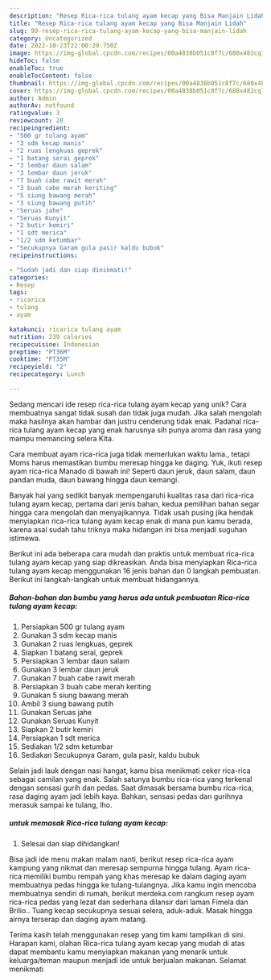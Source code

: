 ```yaml
---
description: "Resep Rica-rica tulang ayam kecap yang Bisa Manjain Lidah"
title: "Resep Rica-rica tulang ayam kecap yang Bisa Manjain Lidah"
slug: 99-resep-rica-rica-tulang-ayam-kecap-yang-bisa-manjain-lidah
category: Uncategorized
date: 2022-10-23T22:00:29.750Z
image: https://img-global.cpcdn.com/recipes/00a4838b051c8f7c/680x482cq70/rica-rica-tulang-ayam-kecap-foto-resep-utama.jpg
hideToc: false
enableToc: true
enableTocContent: false
thumbnail: https://img-global.cpcdn.com/recipes/00a4838b051c8f7c/680x482cq70/rica-rica-tulang-ayam-kecap-foto-resep-utama.jpg
cover: https://img-global.cpcdn.com/recipes/00a4838b051c8f7c/680x482cq70/rica-rica-tulang-ayam-kecap-foto-resep-utama.jpg
author: Admin
authorAv: notfound
ratingvalue: 3
reviewcount: 20
recipeingredient:
- "500 gr tulang ayam"
- "3 sdm kecap manis"
- "2 ruas lengkuas geprek"
- "1 batang serai geprek"
- "3 lembar daun salam"
- "3 lembar daun jeruk"
- "7 buah cabe rawit merah"
- "3 buah cabe merah keriting"
- "5 siung bawang merah"
- "3 siung bawang putih"
- "Seruas jahe"
- "Seruas Kunyit"
- "2 butir kemiri"
- "1 sdt merica"
- "1/2 sdm ketumbar"
- "Secukupnya Garam gula pasir kaldu bubuk"
recipeinstructions:

- "Sudah jadi dan siap dinikmati!"
categories:
- Resep
tags:
- ricarica
- tulang
- ayam

katakunci: ricarica tulang ayam 
nutrition: 239 calories
recipecuisine: Indonesian
preptime: "PT36M"
cooktime: "PT35M"
recipeyield: "2"
recipecategory: Lunch

---
```





Sedang mencari ide resep rica-rica tulang ayam kecap yang unik? Cara membuatnya sangat tidak susah dan tidak juga mudah. Jika salah mengolah maka hasilnya akan hambar dan justru cenderung tidak enak. Padahal rica-rica tulang ayam kecap yang enak harusnya sih punya aroma dan rasa yang mampu memancing selera Kita.





Cara membuat ayam rica-rica juga tidak memerlukan waktu lama., tetapi Moms harus memastikan bumbu meresap hingga ke daging. Yuk, ikuti resep ayam rica-rica Manado di bawah ini! Seperti daun jeruk, daun salam, daun pandan muda, daun bawang hingga daun kemangi.

Banyak hal yang sedikit banyak mempengaruhi kualitas rasa dari rica-rica tulang ayam kecap, pertama dari jenis bahan, kedua pemilihan bahan segar hingga cara mengolah dan menyajikannya. Tidak usah pusing jika hendak menyiapkan rica-rica tulang ayam kecap enak di mana pun kamu berada, karena asal sudah tahu triknya maka hidangan ini bisa menjadi suguhan istimewa.






Berikut ini ada beberapa cara mudah dan praktis untuk membuat rica-rica tulang ayam kecap yang siap dikreasikan. Anda bisa menyiapkan Rica-rica tulang ayam kecap menggunakan 16 jenis bahan dan 0 langkah pembuatan. Berikut ini langkah-langkah untuk membuat hidangannya.

<!--inarticleads1-->

##### Bahan-bahan dan bumbu yang harus ada untuk pembuatan Rica-rica tulang ayam kecap:

1. Persiapkan 500 gr tulang ayam
1. Gunakan 3 sdm kecap manis
1. Gunakan 2 ruas lengkuas, geprek
1. Siapkan 1 batang serai, geprek
1. Persiapkan 3 lembar daun salam
1. Gunakan 3 lembar daun jeruk
1. Gunakan 7 buah cabe rawit merah
1. Persiapkan 3 buah cabe merah keriting
1. Gunakan 5 siung bawang merah
1. Ambil 3 siung bawang putih
1. Gunakan Seruas jahe
1. Gunakan Seruas Kunyit
1. Siapkan 2 butir kemiri
1. Persiapkan 1 sdt merica
1. Sediakan 1/2 sdm ketumbar
1. Sediakan Secukupnya Garam, gula pasir, kaldu bubuk


Selain jadi lauk dengan nasi hangat, kamu bisa menikmati ceker rica-rica sebagai camilan yang enak. Salah satunya bumbu rica-rica yang terkenal dengan sensasi gurih dan pedas. Saat dimasak bersama bumbu rica-rica, rasa daging ayam jadi lebih kaya. Bahkan, sensasi pedas dan gurihnya merasuk sampai ke tulang, lho. 

<!--inarticleads2-->

#####  untuk memasak Rica-rica tulang ayam kecap:


1. Selesai dan siap dihidangkan!

Bisa jadi ide menu makan malam nanti, berikut resep rica-rica ayam kampung yang nikmat dan meresap sempurna hingga tulang. Ayam rica-rica memiliki bumbu rempah yang khas meresap ke dalam daging ayam membuatnya pedas hingga ke tulang-tulangnya. Jika kamu ingin mencoba membuatnya sendiri di rumah, berikut merdeka.com rangkum resep ayam rica-rica pedas yang lezat dan sederhana dilansir dari laman Fimela dan Brilio.. Tuang kecap secukupnya sesuai selera, aduk-aduk. Masak hingga airnya terserap dan daging ayam matang. 

Terima kasih telah menggunakan resep yang tim kami tampilkan di sini. Harapan kami, olahan Rica-rica tulang ayam kecap yang mudah di atas dapat membantu kamu menyiapkan makanan yang menarik untuk keluarga/teman maupun menjadi ide untuk berjualan makanan. Selamat menikmati
